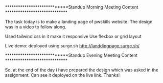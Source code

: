 

****************************Standup Morning Meeting Content *****************************

The task today is to make a landing page of pwskills website. The design was in a video to follow along.

Used tailwind css in it
make it responsive
Use flexbox or grid layout

Live demo: deployed using surge.sh
http://landdingpage.surge.sh/


****************************Standup Evening Meeting Content *****************************

So, at the end of the day i have prepared the design which was asked in the assignment. Can see it deployed on the live link. Thanks!